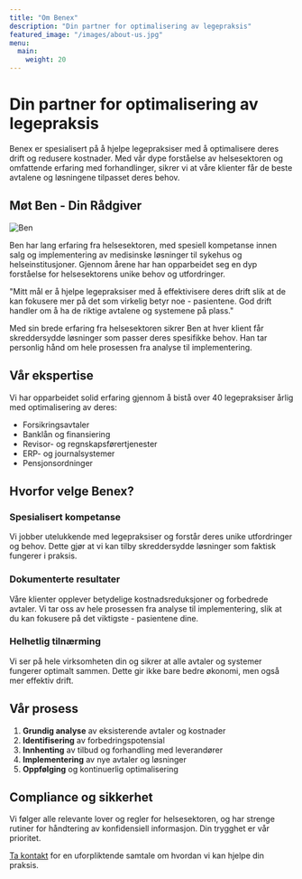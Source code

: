```yaml
---
title: "Om Benex"
description: "Din partner for optimalisering av legepraksis"
featured_image: "/images/about-us.jpg"
menu:
  main:
    weight: 20
---
```


# Din partner for optimalisering av legepraksis

Benex er spesialisert på å hjelpe legepraksiser med å optimalisere deres drift og redusere kostnader. Med vår dype forståelse av helsesektoren og omfattende erfaring med forhandlinger, sikrer vi at våre klienter får de beste avtalene og løsningene tilpasset deres behov.

## Møt Ben - Din Rådgiver

![Ben](/benex/images/ben-about-us.jpg)

Ben har lang erfaring fra helsesektoren, med spesiell kompetanse innen salg og implementering av medisinske løsninger til sykehus og helseinstitusjoner. Gjennom årene har han opparbeidet seg en dyp forståelse for helsesektorens unike behov og utfordringer.

"Mitt mål er å hjelpe legepraksiser med å effektivisere deres drift slik at de kan fokusere mer på det som virkelig betyr noe - pasientene. God drift handler om å ha de riktige avtalene og systemene på plass."

Med sin brede erfaring fra helsesektoren sikrer Ben at hver klient får skreddersydde løsninger som passer deres spesifikke behov. Han tar personlig hånd om hele prosessen fra analyse til implementering.

## Vår ekspertise

Vi har opparbeidet solid erfaring gjennom å bistå over 40 legepraksiser årlig med optimalisering av deres:
* Forsikringsavtaler
* Banklån og finansiering
* Revisor- og regnskapsførertjenester
* ERP- og journalsystemer
* Pensjonsordninger

## Hvorfor velge Benex?

### Spesialisert kompetanse
Vi jobber utelukkende med legepraksiser og forstår deres unike utfordringer og behov. Dette gjør at vi kan tilby skreddersydde løsninger som faktisk fungerer i praksis.

### Dokumenterte resultater
Våre klienter opplever betydelige kostnadsreduksjoner og forbedrede avtaler. Vi tar oss av hele prosessen fra analyse til implementering, slik at du kan fokusere på det viktigste - pasientene dine.

### Helhetlig tilnærming
Vi ser på hele virksomheten din og sikrer at alle avtaler og systemer fungerer optimalt sammen. Dette gir ikke bare bedre økonomi, men også mer effektiv drift.

## Vår prosess

1. **Grundig analyse** av eksisterende avtaler og kostnader
2. **Identifisering** av forbedringspotensial
3. **Innhenting** av tilbud og forhandling med leverandører
4. **Implementering** av nye avtaler og løsninger
5. **Oppfølging** og kontinuerlig optimalisering

## Compliance og sikkerhet

Vi følger alle relevante lover og regler for helsesektoren, og har strenge rutiner for håndtering av konfidensiell informasjon. Din trygghet er vår prioritet.

[Ta kontakt](/kontakt) for en uforpliktende samtale om hvordan vi kan hjelpe din praksis.